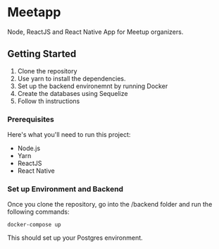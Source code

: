 # Meetapp

Node, ReactJS and React Native App for Meetup organizers.

## Getting Started

1. Clone the repository
2. Use yarn to install the dependencies.
3. Set up the backend environemnt by running Docker
4. Create the databases using Sequelize
5. Follow th instructions

### Prerequisites

Here's what you'll need to run this project:

- Node.js
- Yarn
- ReactJS
- React Native

### Set up Environment and Backend

Once you clone the repository, go into the /backend folder and run the following commands:

```
docker-compose up
```

This should set up your Postgres environment.
